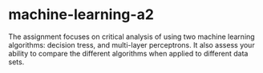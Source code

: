 # machine-learning-a2

The assignment focuses on critical analysis of using two machine learning algorithms: decision tress, and multi-layer perceptrons. It also assess your ability to compare the different algorithms when applied to different data sets.